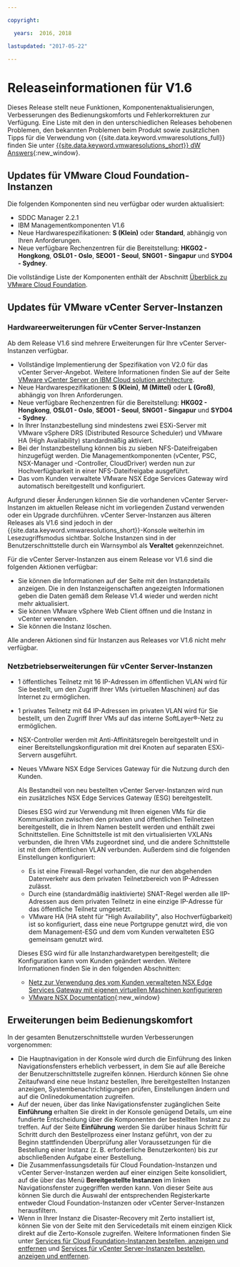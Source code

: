 ```yaml
---

copyright:

  years:  2016, 2018

lastupdated: "2017-05-22"

---
```


# Releaseinformationen für V1.6

Dieses Release stellt neue Funktionen, Komponentenaktualisierungen, Verbesserungen des Bedienungskomforts und Fehlerkorrekturen zur Verfügung. Eine Liste mit den in den unterschiedlichen Releases behobenen Problemen, den bekannten Problemen beim Produkt sowie zusätzlichen Tipps für die Verwendung von {{site.data.keyword.vmwaresolutions_full}} finden Sie unter [{{site.data.keyword.vmwaresolutions_short}} dW Answers](https://developer.ibm.com/answers/topics/cloudvmw/){:new_window}.

## Updates für VMware Cloud Foundation-Instanzen

Die folgenden Komponenten sind neu verfügbar oder wurden aktualisiert:

*  SDDC Manager 2.2.1
*  IBM Managementkomponenten V1.6
*  Neue Hardwarespezifikationen: **S (Klein)** oder **Standard**, abhängig von Ihren Anforderungen.
*  Neue verfügbare Rechenzentren für die Bereitstellung: **HKG02 - Hongkong**, **OSL01 - Oslo**, **SEO01 - Seoul**, **SNG01 - Singapur** und **SYD04 - Sydney**.

Die vollständige Liste der Komponenten enthält der Abschnitt [Überblick zu VMware Cloud Foundation](../sddc/sd_cloudfoundationoverview.html).

## Updates für VMware vCenter Server-Instanzen

### Hardwareerweiterungen für vCenter Server-Instanzen

Ab dem Release V1.6 sind mehrere Erweiterungen für Ihre vCenter Server-Instanzen verfügbar.

*  Vollständige Implementierung der Spezifikation von V2.0 für das vCenter Server-Angebot. Weitere Informationen finden Sie auf der Seite [VMware vCenter Server on IBM Cloud solution architecture](https://www.ibm.com/devops/method/content/architecture/virtualizationArchitecture#2_0).
*  Neue Hardwarespezifikationen: **S (Klein)**, **M (Mittel)** oder **L (Groß)**, abhängig von Ihren Anforderungen.
*  Neue verfügbare Rechenzentren für die Bereitstellung: **HKG02 - Hongkong**, **OSL01 - Oslo**, **SEO01 - Seoul**, **SNG01 - Singapur** und **SYD04 - Sydney**.
*  In Ihrer Instanzbestellung sind mindestens zwei ESXi-Server mit VMware vSphere DRS (Distributed Resource Scheduler) und VMware HA (High Availability) standardmäßig aktiviert.
*  Bei der Instanzbestellung können bis zu sieben NFS-Dateifreigaben hinzugefügt werden. Die Managementkomponenten (vCenter, PSC, NSX-Manager und -Controller, CloudDriver) werden nun zur Hochverfügbarkeit in einer NFS-Dateifreigabe ausgeführt.
*  Das vom Kunden verwaltete VMware NSX Edge Services Gateway wird automatisch bereitgestellt und konfiguriert.

Aufgrund dieser Änderungen können Sie die vorhandenen vCenter Server-Instanzen im aktuellen Release nicht im vorliegenden Zustand verwenden oder ein Upgrade durchführen. vCenter Server-Instanzen aus älteren Releases als V1.6 sind jedoch in der {{site.data.keyword.vmwaresolutions_short}}-Konsole weiterhin im Lesezugriffsmodus sichtbar. Solche Instanzen sind in der Benutzerschnittstelle durch ein Warnsymbol als **Veraltet** gekennzeichnet.

Für die vCenter Server-Instanzen aus einem Release vor V1.6 sind die folgenden Aktionen verfügbar:

*  Sie können die Informationen auf der Seite mit den Instanzdetails anzeigen. Die in den Instanzeigenschaften angezeigten Informationen geben die Daten gemäß dem Release V1.4 wieder und werden nicht mehr aktualisiert.
*  Sie können VMware vSphere Web Client öffnen und die Instanz in vCenter verwenden.
*  Sie können die Instanz löschen.

Alle anderen Aktionen sind für Instanzen aus Releases vor V1.6 nicht mehr verfügbar.

### Netzbetriebserweiterungen für vCenter Server-Instanzen

*  1 öffentliches Teilnetz mit 16 IP-Adressen im öffentlichen VLAN wird für Sie bestellt, um den Zugriff Ihrer VMs (virtuellen Maschinen) auf das Internet zu ermöglichen.
*  1 privates Teilnetz mit 64 IP-Adressen im privaten VLAN wird für Sie bestellt, um den Zugriff Ihrer VMs auf das interne SoftLayer®-Netz zu ermöglichen.
*  NSX-Controller werden mit Anti-Affinitätsregeln bereitgestellt und in einer Bereitstellungskonfiguration mit drei Knoten auf separaten ESXi-Servern ausgeführt.
*  Neues VMware NSX Edge Services Gateway für die Nutzung durch den Kunden.

   Als Bestandteil von neu bestellten vCenter Server-Instanzen wird nun ein zusätzliches NSX Edge Services Gateway (ESG) bereitgestellt.

   Dieses ESG wird zur Verwendung mit Ihren eigenen VMs für die Kommunikation zwischen den privaten und öffentlichen Teilnetzen bereitgestellt, die in Ihrem
   Namen bestellt werden und enthält zwei Schnittstellen. Eine Schnittstelle ist mit den virtualisierten VXLANs verbunden, die Ihren VMs zugeordnet sind, und die
   andere Schnittstelle ist mit dem öffentlichen VLAN verbunden. Außerdem sind die folgenden Einstellungen konfiguriert:
   *  Es ist eine Firewall-Regel vorhanden, die nur den abgehenden Datenverkehr aus dem privaten Teilnetzbereich von IP-Adressen zulässt.
   *  Durch eine (standardmäßig inaktivierte) SNAT-Regel werden alle IIP-Adressen aus dem privaten Teilnetz in eine einzige IP-Adresse für das öffentliche Teilnetz umgesetzt.
   * VMware HA (HA steht für "High Availability", also Hochverfügbarkeit) ist so konfiguriert, dass eine neue Portgruppe genutzt wird, die von dem Management-ESG und dem vom Kunden verwalteten ESG gemeinsam genutzt wird.

   Dieses ESG wird für alle Instanzhardwaretypen bereitgestellt; die Konfiguration kann vom Kunden geändert werden. Weitere Informationen finden Sie in den folgenden Abschnitten:
   *  [Netz zur Verwendung des vom Kunden verwalteten NSX Edge Services Gateway mit eigenen virtuellen Maschinen konfigurieren](../vcenter/vc_esg_config.html)
   *  [VMware NSX Documentation](https://pubs.vmware.com/NSX-6/index.jsp?topic=%2Fcom.vmware.nsx.admin.doc%2FGUID-3F96DECE-33FB-43EE-88D7-124A730830A4.html){:new_window}

## Erweiterungen beim Bedienungskomfort

In der gesamten Benutzerschnittstelle wurden Verbesserungen vorgenommen:

*  Die Hauptnavigation in der Konsole wird durch die Einführung des linken Navigationsfensters erheblich verbessert, in dem Sie auf alle Bereiche der Benutzerschnittstelle zugreifen können. Hierdurch können Sie ohne Zeitaufwand eine neue Instanz bestellen, Ihre bereitgestellten Instanzen anzeigen, Systembenachrichtigungen prüfen, Einstellungen ändern und auf die Onlinedokumentation zugreifen.
*  Auf der neuen, über das linke Navigationsfenster zugänglichen Seite **Einführung** erhalten Sie direkt in der Konsole genügend Details, um eine fundierte Entscheidung über die Komponenten der bestellten Instanz zu treffen. Auf der Seite **Einführung** werden Sie darüber hinaus Schritt für Schritt durch den Bestellprozess einer Instanz geführt, von der zu Beginn stattfindenden Überprüfung aller Voraussetzungen für die Bestellung einer Instanz (z. B. erforderliche Benutzerkonten) bis zur abschließenden Aufgabe einer Bestellung.
*  Die Zusammenfassungsdetails für Cloud Foundation-Instanzen und vCenter Server-Instanzen werden auf einer einzigen Seite konsolidiert, auf die über das Menü **Bereitgestellte Instanzen** im linken Navigationsfenster zugegriffen werden kann. Von dieser Seite aus können Sie durch die Auswahl der entsprechenden Registerkarte entweder Cloud Foundation-Instanzen oder vCenter Server-Instanzen herausfiltern.
* Wenn in Ihrer Instanz die Disaster-Recovery mit Zerto installiert ist, können Sie von der Seite mit den Servicedetails mit einem einzigen Klick direkt auf die Zerto-Konsole zugreifen. Weitere Informationen finden Sie unter [Services für Cloud Foundation-Instanzen bestellen, anzeigen und entfernen](../sddc/sd_addingremovingservices.html) und [Services für vCenter Server-Instanzen bestellen, anzeigen und entfernen](../vcenter/vc_addingremovingservices.html).
